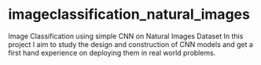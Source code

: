 # imageclassification_natural_images
Image Classification using simple CNN on Natural Images Dataset
In this project I aim to study the design and construction of CNN models and get a first hand experience on deploying them in real world problems. 
